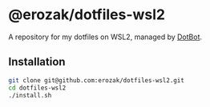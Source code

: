 # @erozak/dotfiles-wsl2

A repository for my dotfiles on WSL2, managed by [DotBot](https://github.com/anishathalye/dotbot?tab=readme-ov-file).

## Installation

```bash
git clone git@github.com:erozak/dotfiles-wsl2.git
cd dotfiles-wsl2
./install.sh
```

